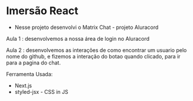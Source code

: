 # Imersão React

- Nesse projeto desenvolvi o Matrix Chat - projeto Aluracord

Aula 1 : desenvolvemos a nossa área de login no Aluracord

Aula 2 : desenvolvemos as interações de como encontrar um usuario pelo nome do github, e fizemos a interação do botao quando clicado, para ir para a pagina do chat.



Ferramenta Usada: 
 - Next.js
 - styled-jsx - CSS in JS